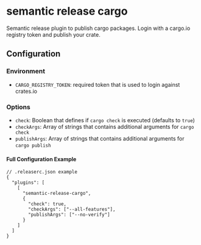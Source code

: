 # semantic release cargo

Semantic release plugin to publish cargo packages.
Login with a cargo.io registry token and publish your crate.

## Configuration

### Environment

- `CARGO_REGISTRY_TOKEN`: required token that is used to login against crates.io

### Options

- `check`: Boolean that defines if `cargo check` is executed (defaults to `true`)
- `checkArgs`: Array of strings that contains additional arguments for `cargo check`
- `publishArgs`: Array of strings that contains additional arguments for `cargo publish`

#### Full Configuration Example

```jsonc
// .releaserc.json example
{
  "plugins": [
    [
      "semantic-release-cargo",
      {
        "check": true,
        "checkArgs": ["--all-features"],
        "publishArgs": ["--no-verify"]
      }
    ]
  ]
}
```
